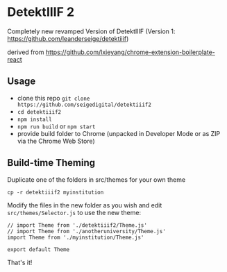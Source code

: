 # DetektIIIF 2

Completely new revamped Version of DetektIIIF (Version 1: https://github.com/leanderseige/detektiiif)

derived from https://github.com/lxieyang/chrome-extension-boilerplate-react


## Usage

* clone this repo ```git clone https://github.com/seigedigital/detektiiif2```
* ```cd detektiiif2```
* ```npm install```
* ```npm run build``` or ```npm start```
* provide build folder to Chrome (unpacked in Developer Mode or as ZIP via the Chrome Web Store)

## Build-time Theming

Duplicate one of the folders in src/themes for your own theme
```
cp -r detektiiif2 myinstitution
```
Modify the files in the new folder as you wish and edit ```src/themes/Selector.js``` to use the new theme:
```
// import Theme from './detektiiif2/Theme.js'
// import Theme from './anotheruniversity/Theme.js'
import Theme from './myinstitution/Theme.js'

export default Theme
```
That's it!

